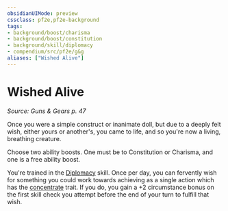 ```yaml
---
obsidianUIMode: preview
cssclass: pf2e,pf2e-background
tags:
- background/boost/charisma
- background/boost/constitution
- background/skill/diplomacy
- compendium/src/pf2e/g&g
aliases: ["Wished Alive"]
---
```

# Wished Alive
*Source: Guns & Gears p. 47*  

Once you were a simple construct or inanimate doll, but due to a deeply felt wish, either yours or another's, you came to life, and so you're now a living, breathing creature.

Choose two ability boosts. One must be to Constitution or Charisma, and one is a free ability boost.

You're trained in the [Diplomacy](skills.md#Diplomacy) skill. Once per day, you can fervently wish for something you could work towards achieving as a single action which has the [concentrate](concentrate.md "Concentrate Action & Ability Trait") trait. If you do, you gain a +2 circumstance bonus on the first skill check you attempt before the end of your turn to fulfill that wish.